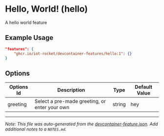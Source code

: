 
# Hello, World! (hello)

A hello world feature

## Example Usage

```json
"features": {
    "ghcr.io/iot-rocket/devcontainer-features/hello:1": {}
}
```

## Options

| Options Id | Description | Type | Default Value |
|-----|-----|-----|-----|
| greeting | Select a pre-made greeting, or enter your own | string | hey |



---

_Note: This file was auto-generated from the [devcontainer-feature.json](https://github.com/iot-rocket/devcontainer-features/blob/main/src/hello/devcontainer-feature.json).  Add additional notes to a `NOTES.md`._
